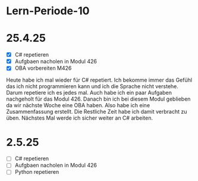 # Lern-Periode-10

# 25.4.25
 - [x] C# repetieren
 - [x] Aufgbaen nacholen in Modul 426
 - [x] OBA vorbereiten M426  

Heute habe ich mal wieder für C# repetiert. Ich bekomme immer das Gefühl das ich nicht programmieren kann und ich die Sprache nicht verstehe. Darum repetiere ich es jedes mal. Auch habe ich ein paar Aufgaben nachgeholt für das Modul 426. Danach bin ich bei diesem Modul geblieben da wir nächste Woche eine OBA haben. Also habe ich eine Zusammenfassung erstellt. Die Restliche Zeit habe ich damit verbracht zu üben. Nächstes Mal werde ich sicher weiter an C# arbeiten. 

# 2.5.25

 - [ ] C# repetieren
 - [ ] Aufgbaen nacholen in Modul 426
 - [ ] Python repetieren  
